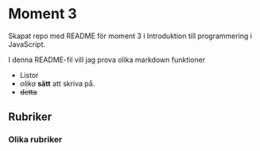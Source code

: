 # Moment 3
Skapat repo med README för moment 3 i Introduktion till programmering i JavaScript.

I denna README-fil vill jag prova olika markdown funktioner

* Listor
* _olika_ __sätt__ att skriva på.
* ~~detta~~

## Rubriker

### Olika rubriker
